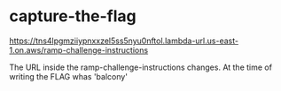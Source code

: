 # capture-the-flag

https://tns4lpgmziiypnxxzel5ss5nyu0nftol.lambda-url.us-east-1.on.aws/ramp-challenge-instructions

The URL inside the ramp-challenge-instructions changes. At the time of writing the FLAG whas 'balcony'
